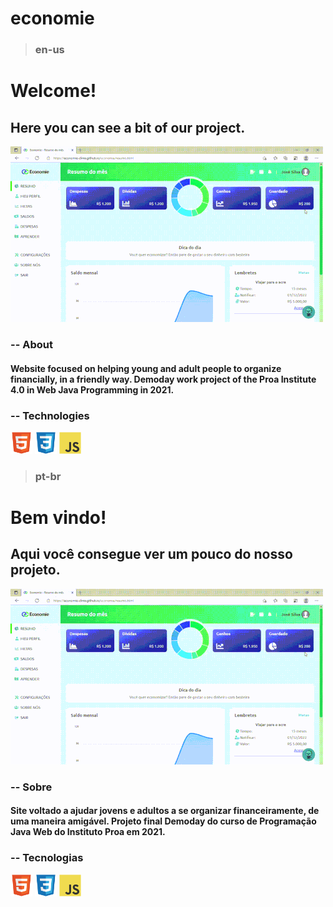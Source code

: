# economie




> ### en-us

# Welcome!

## Here you can see a bit of our project.

![](https://github.com/IsaacLouzeiro/economie/blob/master/economie-gif.gif "Preview")

### -- About

#### Website focused on helping young and adult people to organize financially, in a friendly way. Demoday work project of the Proa Institute 4.0 in Web Java Programming in 2021.

### -- Technologies

<span><img src="https://raw.githubusercontent.com/devicons/devicon/master/icons/html5/html5-original.svg" width="35px" alt="Html 5" title="Html 5" /></span>
<span><img src="https://raw.githubusercontent.com/devicons/devicon/master/icons/css3/css3-original.svg" width="35px" alt="CSS 3" title="CSS 3" /></span>
<span><img src="https://raw.githubusercontent.com/devicons/devicon/master/icons/javascript/javascript-original.svg" width="35px" alt="JavaScript" title="JavaScript" /></span>


> ### pt-br

# Bem vindo!

## Aqui você consegue ver um pouco do nosso projeto.

![](https://github.com/IsaacLouzeiro/economie/blob/master/economie-gif.gif "Pré-visualização")

### -- Sobre

#### Site voltado a ajudar jovens e adultos a se organizar financeiramente, de uma maneira amigável. Projeto final Demoday do curso de Programação Java Web do Instituto Proa em 2021.

### -- Tecnologias

<span><img src="https://raw.githubusercontent.com/devicons/devicon/master/icons/html5/html5-original.svg" width="35px" alt="Html 5" title="Html 5" /></span>
<span><img src="https://raw.githubusercontent.com/devicons/devicon/master/icons/css3/css3-original.svg" width="35px" alt="CSS 3" title="CSS 3" /></span>
<span><img src="https://raw.githubusercontent.com/devicons/devicon/master/icons/javascript/javascript-original.svg" width="35px" alt="JavaScript" title="JavaScript" /></span>
